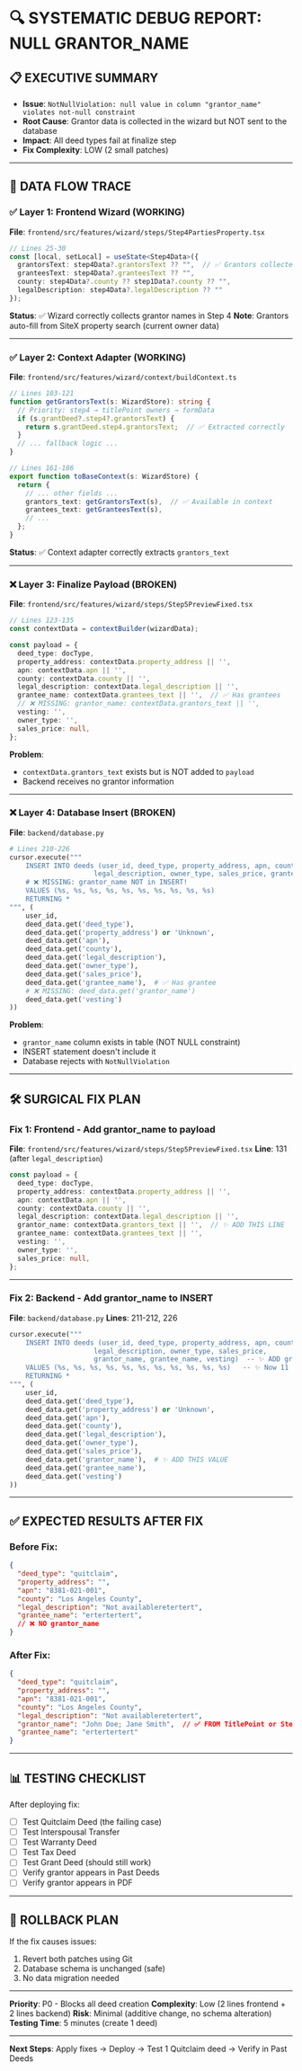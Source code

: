 # 🔍 **SYSTEMATIC DEBUG REPORT: NULL GRANTOR_NAME**

## 📋 **EXECUTIVE SUMMARY**
- **Issue**: `NotNullViolation: null value in column "grantor_name" violates not-null constraint`
- **Root Cause**: Grantor data is collected in the wizard but NOT sent to the database
- **Impact**: All deed types fail at finalize step
- **Fix Complexity**: LOW (2 small patches)

---

## 🔎 **DATA FLOW TRACE**

### ✅ **Layer 1: Frontend Wizard (WORKING)**
**File**: `frontend/src/features/wizard/steps/Step4PartiesProperty.tsx`

```typescript
// Lines 25-30
const [local, setLocal] = useState<Step4Data>({
  grantorsText: step4Data?.grantorsText ?? "",  // ✅ Grantors collected here (from SiteX or manual)
  granteesText: step4Data?.granteesText ?? "",
  county: step4Data?.county ?? step1Data?.county ?? "",
  legalDescription: step4Data?.legalDescription ?? ""
});
```

**Status**: ✅ Wizard correctly collects grantor names in Step 4
**Note**: Grantors auto-fill from SiteX property search (current owner data)

---

### ✅ **Layer 2: Context Adapter (WORKING)**
**File**: `frontend/src/features/wizard/context/buildContext.ts`

```typescript
// Lines 103-121
function getGrantorsText(s: WizardStore): string {
  // Priority: step4 → titlePoint owners → formData
  if (s.grantDeed?.step4?.grantorsText) {
    return s.grantDeed.step4.grantorsText;  // ✅ Extracted correctly
  }
  // ... fallback logic ...
}

// Lines 161-186
export function toBaseContext(s: WizardStore) {
  return {
    // ... other fields ...
    grantors_text: getGrantorsText(s),  // ✅ Available in context
    grantees_text: getGranteesText(s),
    // ...
  };
}
```

**Status**: ✅ Context adapter correctly extracts `grantors_text`

---

### ❌ **Layer 3: Finalize Payload (BROKEN)**
**File**: `frontend/src/features/wizard/steps/Step5PreviewFixed.tsx`

```typescript
// Lines 123-135
const contextData = contextBuilder(wizardData);

const payload = {
  deed_type: docType,
  property_address: contextData.property_address || '',
  apn: contextData.apn || '',
  county: contextData.county || '',
  legal_description: contextData.legal_description || '',
  grantee_name: contextData.grantees_text || '',  // ✅ Has grantees
  // ❌ MISSING: grantor_name: contextData.grantors_text || '',
  vesting: '',
  owner_type: '',
  sales_price: null,
};
```

**Problem**: 
- `contextData.grantors_text` exists but is NOT added to `payload`
- Backend receives no grantor information

---

### ❌ **Layer 4: Database Insert (BROKEN)**
**File**: `backend/database.py`

```python
# Lines 210-226
cursor.execute("""
    INSERT INTO deeds (user_id, deed_type, property_address, apn, county, 
                     legal_description, owner_type, sales_price, grantee_name, vesting)
    # ❌ MISSING: grantor_name NOT in INSERT!
    VALUES (%s, %s, %s, %s, %s, %s, %s, %s, %s, %s)
    RETURNING *
""", (
    user_id, 
    deed_data.get('deed_type'),
    deed_data.get('property_address') or 'Unknown',
    deed_data.get('apn'),
    deed_data.get('county'),
    deed_data.get('legal_description'),
    deed_data.get('owner_type'),
    deed_data.get('sales_price'),
    deed_data.get('grantee_name'),  # ✅ Has grantee
    # ❌ MISSING: deed_data.get('grantor_name')
    deed_data.get('vesting')
))
```

**Problem**: 
- `grantor_name` column exists in table (NOT NULL constraint)
- INSERT statement doesn't include it
- Database rejects with `NotNullViolation`

---

## 🛠️ **SURGICAL FIX PLAN**

### **Fix 1: Frontend - Add grantor_name to payload**
**File**: `frontend/src/features/wizard/steps/Step5PreviewFixed.tsx`
**Line**: 131 (after `legal_description`)

```typescript
const payload = {
  deed_type: docType,
  property_address: contextData.property_address || '',
  apn: contextData.apn || '',
  county: contextData.county || '',
  legal_description: contextData.legal_description || '',
  grantor_name: contextData.grantors_text || '',  // ✨ ADD THIS LINE
  grantee_name: contextData.grantees_text || '',
  vesting: '',
  owner_type: '',
  sales_price: null,
};
```

---

### **Fix 2: Backend - Add grantor_name to INSERT**
**File**: `backend/database.py`
**Lines**: 211-212, 226

```python
cursor.execute("""
    INSERT INTO deeds (user_id, deed_type, property_address, apn, county, 
                     legal_description, owner_type, sales_price, 
                     grantor_name, grantee_name, vesting)  -- ✨ ADD grantor_name
    VALUES (%s, %s, %s, %s, %s, %s, %s, %s, %s, %s, %s)   -- ✨ Now 11 values
    RETURNING *
""", (
    user_id, 
    deed_data.get('deed_type'),
    deed_data.get('property_address') or 'Unknown',
    deed_data.get('apn'),
    deed_data.get('county'),
    deed_data.get('legal_description'),
    deed_data.get('owner_type'),
    deed_data.get('sales_price'),
    deed_data.get('grantor_name'),  # ✨ ADD THIS VALUE
    deed_data.get('grantee_name'),
    deed_data.get('vesting')
))
```

---

## ✅ **EXPECTED RESULTS AFTER FIX**

### **Before Fix**:
```json
{
  "deed_type": "quitclaim",
  "property_address": "",
  "apn": "8381-021-001",
  "county": "Los Angeles County",
  "legal_description": "Not availableretertert",
  "grantee_name": "ertertertert",
  // ❌ NO grantor_name
}
```

### **After Fix**:
```json
{
  "deed_type": "quitclaim",
  "property_address": "",
  "apn": "8381-021-001",
  "county": "Los Angeles County",
  "legal_description": "Not availableretertert",
  "grantor_name": "John Doe; Jane Smith",  // ✅ FROM TitlePoint or Step 4
  "grantee_name": "ertertertert"
}
```

---

## 📊 **TESTING CHECKLIST**

After deploying fix:
- [ ] Test Quitclaim Deed (the failing case)
- [ ] Test Interspousal Transfer
- [ ] Test Warranty Deed
- [ ] Test Tax Deed
- [ ] Test Grant Deed (should still work)
- [ ] Verify grantor appears in Past Deeds
- [ ] Verify grantor appears in PDF

---

## 🎯 **ROLLBACK PLAN**
If the fix causes issues:
1. Revert both patches using Git
2. Database schema is unchanged (safe)
3. No data migration needed

---

**Priority**: P0 - Blocks all deed creation
**Complexity**: Low (2 lines frontend + 2 lines backend)
**Risk**: Minimal (additive change, no schema alteration)
**Testing Time**: 5 minutes (create 1 deed)

---

**Next Steps**: Apply fixes → Deploy → Test 1 Quitclaim deed → Verify in Past Deeds

